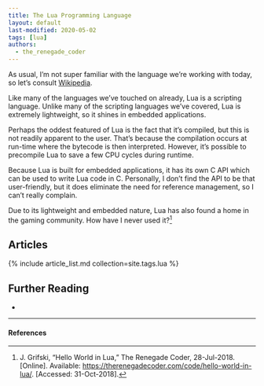 ```yaml
---
title: The Lua Programming Language
layout: default
last-modified: 2020-05-02
tags: [lua]
authors:
  - the_renegade_coder
---
```


As usual, I’m not super familiar with the language we’re working with today,
so let’s consult [Wikipedia][1].

Like many of the languages we’ve touched on already, Lua is a scripting language.
Unlike many of the scripting languages we’ve covered, Lua is extremely lightweight,
so it shines in embedded applications.

Perhaps the oddest featured of Lua is the fact that it’s compiled, but this is
not readily apparent to the user. That’s because the compilation occurs at
run-time where the bytecode is then interpreted. However, it’s possible to
precompile Lua to save a few CPU cycles during runtime.

Because Lua is built for embedded applications, it has its own C API which can
be used to write Lua code in C. Personally, I don’t find the API to be that
user-friendly, but it does eliminate the need for reference management, so I
can’t really complain.

Due to its lightweight and embedded nature, Lua has also found a home in the
gaming community. How have I never used it?[^1]

## Articles

{% include article_list.md collection=site.tags.lua %}

## Further Reading

-

---

#### References

[^1]: J. Grifski, “Hello World in Lua,” The Renegade Coder, 28-Jul-2018. [Online]. Available: <https://therenegadecoder.com/code/hello-world-in-lua/>. [Accessed: 31-Oct-2018].

[1]: https://en.wikipedia.org/wiki/Lua_(programming_language)

